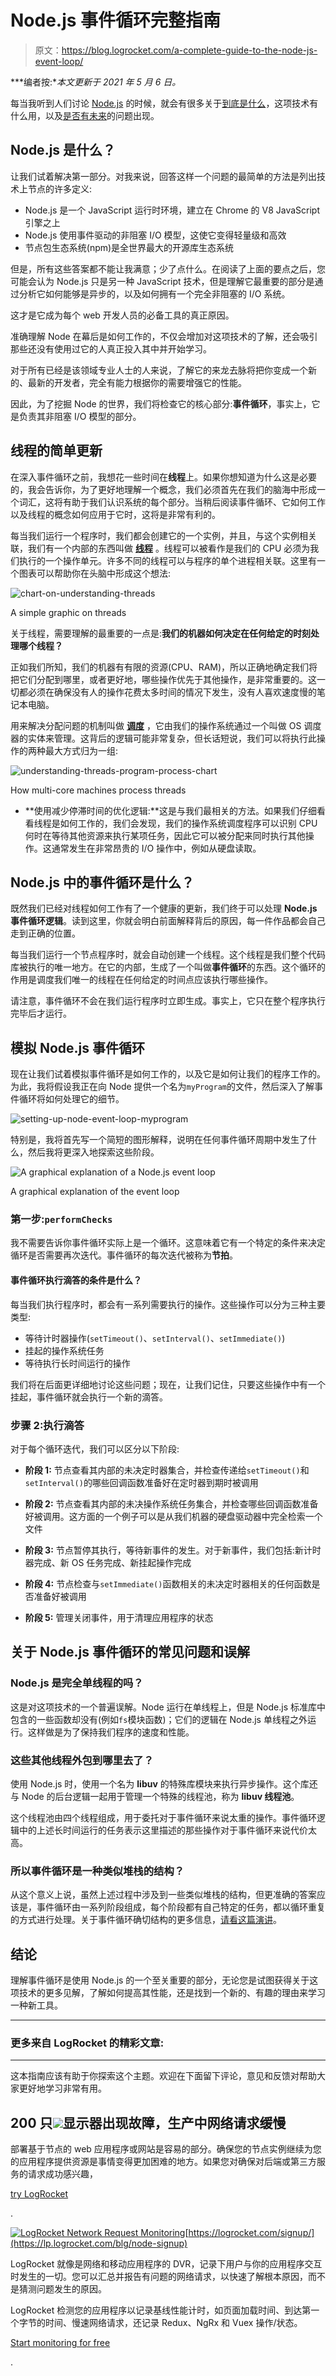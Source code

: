 # Node.js 事件循环完整指南

> 原文：<https://blog.logrocket.com/a-complete-guide-to-the-node-js-event-loop/>

***编者按:**本文更新于 2021 年 5 月 6 日。*

每当我听到人们讨论 [Node.js](https://blog.logrocket.com/write-your-own-search-engine-using-node-js-and-elastic/) 的时候，就会有很多关于[到底是什么](https://nodejs.org/it/)，这项技术有什么用，以及[是否有未来](https://medium.com/zerotomastery/want-to-be-a-web-developer-learn-node-js-not-php-dc298154fafd)的问题出现。

## Node.js 是什么？

让我们试着解决第一部分。对我来说，回答这样一个问题的最简单的方法是列出技术上节点的许多定义:

*   Node.js 是一个 JavaScript 运行时环境，建立在 Chrome 的 V8 JavaScript 引擎之上
*   Node.js 使用事件驱动的非阻塞 I/O 模型，这使它变得轻量级和高效
*   节点包生态系统(npm)是全世界最大的开源库生态系统

但是，所有这些答案都不能让我满意；少了点什么。在阅读了上面的要点之后，您可能会认为 Node.js 只是另一种 JavaScript 技术，但是理解它最重要的部分是通过分析它如何能够是异步的，以及如何拥有一个完全非阻塞的 I/O 系统。

这才是它成为每个 web 开发人员的必备工具的真正原因。

准确理解 Node 在幕后是如何工作的，不仅会增加对这项技术的了解，还会吸引那些还没有使用过它的人真正投入其中并开始学习。

对于所有已经是该领域专业人士的人来说，了解它的来龙去脉将把你变成一个新的、最新的开发者，完全有能力根据你的需要增强它的性能。

因此，为了挖掘 Node 的世界，我们将检查它的核心部分:**事件循环**，事实上，它是负责其非阻塞 I/O 模型的部分。

## 线程的简单更新

在深入事件循环之前，我想花一些时间在**线程**上。如果你想知道为什么这是必要的，我会告诉你，为了更好地理解一个概念，我们必须首先在我们的脑海中形成一个词汇，这将有助于我们认识系统的每个部分。当稍后阅读事件循环、它如何工作以及线程的概念如何应用于它时，这将是非常有利的。

每当我们运行一个程序时，我们都会创建它的一个实例，并且，与这个实例相关联，我们有一个内部的东西叫做 **[线程](https://en.wikipedia.org/wiki/Thread_(computing))** 。线程可以被看作是我们的 CPU 必须为我们执行的一个操作单元。许多不同的线程可以与程序的单个进程相关联。这里有一个图表可以帮助你在头脑中形成这个想法:

![chart-on-understanding-threads](img/9b30755f42a7331405636eb518d40f51.png)

A simple graphic on threads

关于线程，需要理解的最重要的一点是:**我们的机器如何决定在任何给定的时刻处理哪个线程？**

正如我们所知，我们的机器有有限的资源(CPU、RAM)，所以正确地确定我们将把它们分配到哪里，或者更好地，哪些操作优先于其他操作，是非常重要的。这一切都必须在确保没有人的操作花费太多时间的情况下发生，没有人喜欢速度慢的笔记本电脑。

用来解决分配问题的机制叫做 [**调度**](https://www.tutorialspoint.com/operating_system/os_process_scheduling.htm) ，它由我们的操作系统通过一个叫做 OS 调度器的实体来管理。这背后的逻辑可能非常复杂，但长话短说，我们可以将执行此操作的两种最大方式归为一组:

![understanding-threads-program-process-chart](img/47072a33adb851983b5641580f310a4c.png)

How multi-core machines process threads

*   **使用减少停滞时间的优化逻辑:**这是与我们最相关的方法。如果我们仔细看看线程是如何工作的，我们会发现，我们的操作系统调度程序可以识别 CPU 何时在等待其他资源来执行某项任务，因此它可以被分配来同时执行其他操作。这通常发生在非常昂贵的 I/O 操作中，例如从硬盘读取。

## Node.js 中的事件循环是什么？

既然我们已经对线程如何工作有了一个健康的更新，我们终于可以处理 **Node.js 事件循环逻辑**。读到这里，你就会明白前面解释背后的原因，每一件作品都会自己走到正确的位置。

每当我们运行一个节点程序时，就会自动创建一个线程。这个线程是我们整个代码库被执行的唯一地方。在它的内部，生成了一个叫做**事件循环**的东西。这个循环的作用是调度我们唯一的线程在任何给定的时间点应该执行哪些操作。

请注意，事件循环不会在我们运行程序时立即生成。事实上，它只在整个程序执行完毕后才运行。

## 模拟 Node.js 事件循环

现在让我们试着模拟事件循环是如何工作的，以及它是如何让我们的程序工作的。为此，我将假设我正在向 Node 提供一个名为`myProgram`的文件，然后深入了解事件循环将如何处理它的细节。

![setting-up-node-event-loop-myprogram](img/3eec128bec62e1f98cf826e8014af2e1.png)

特别是，我将首先写一个简短的图形解释，说明在任何事件循环周期中发生了什么，然后我将更深入地探索这些阶段。

![A graphical explanation of a Node.js event loop](img/e7b57dc00080510522cd263f44b6db09.png)

A graphical explanation of the event loop

### 第一步:`performChecks`

我不需要告诉你事件循环实际上是一个循环。这意味着它有一个特定的条件来决定循环是否需要再次迭代。事件循环的每次迭代被称为**节拍**。

#### 事件循环执行滴答的条件是什么？

每当我们执行程序时，都会有一系列需要执行的操作。这些操作可以分为三种主要类型:

*   等待计时器操作(`setTimeout()`、`setInterval()`、`setImmediate()`)
*   挂起的操作系统任务
*   等待执行长时间运行的操作

我们将在后面更详细地讨论这些问题；现在，让我们记住，只要这些操作中有一个挂起，事件循环就会执行一个新的滴答。

### 步骤 2:执行滴答

对于每个循环迭代，我们可以区分以下阶段:

*   **阶段 1:** 节点查看其内部的未决定时器集合，并检查传递给`setTimeout()`和`setInterval()`的哪些回调函数准备好在定时器到期时被调用

*   **阶段 2:** 节点查看其内部的未决操作系统任务集合，并检查哪些回调函数准备好被调用。这方面的一个例子可以是从我们机器的硬盘驱动器中完全检索一个文件

*   **阶段 3:** 节点暂停其执行，等待新事件的发生。对于新事件，我们包括:新计时器完成、新 OS 任务完成、新挂起操作完成

*   **阶段 4:** 节点检查与`setImmediate()`函数相关的未决定时器相关的任何函数是否准备好被调用

*   **阶段 5:** 管理关闭事件，用于清理应用程序的状态

## 关于 Node.js 事件循环的常见问题和误解

### Node.js 是完全单线程的吗？

这是对这项技术的一个普遍误解。Node 运行在单线程上，但是 Node.js 标准库中包含的一些函数却没有(例如`fs`模块函数)；它们的逻辑在 Node.js 单线程之外运行。这样做是为了保持我们程序的速度和性能。

### 这些其他线程外包到哪里去了？

使用 Node.js 时，使用一个名为 **libuv** 的特殊库模块来执行异步操作。这个库还与 Node 的后台逻辑一起用于管理一个特殊的线程池，称为 **libuv 线程池**。

这个线程池由四个线程组成，用于委托对于事件循环来说太重的操作。事件循环逻辑中的上述长时间运行的任务表示这里描述的那些操作对于事件循环来说代价太高。

### 所以事件循环是一种类似堆栈的结构？

从这个意义上说，虽然上述过程中涉及到一些类似堆栈的结构，但更准确的答案应该是，事件循环由一系列阶段组成，每个阶段都有自己特定的任务，都以循环重复的方式进行处理。关于事件循环确切结构的更多信息，[请看这篇演讲](https://www.youtube.com/watch?v=PNa9OMajw9w)。

## 结论

理解事件循环是使用 Node.js 的一个至关重要的部分，无论您是试图获得关于这项技术的更多见解，了解如何提高其性能，还是找到一个新的、有趣的理由来学习一种新工具。

* * *

### 更多来自 LogRocket 的精彩文章:

* * *

这本指南应该有助于你探索这个主题。欢迎在下面留下评论，意见和反馈对帮助大家更好地学习非常有用。

## 200 只![](img/61167b9d027ca73ed5aaf59a9ec31267.png)显示器出现故障，生产中网络请求缓慢

部署基于节点的 web 应用程序或网站是容易的部分。确保您的节点实例继续为您的应用程序提供资源是事情变得更加困难的地方。如果您对确保对后端或第三方服务的请求成功感兴趣，

[try LogRocket](https://lp.logrocket.com/blg/node-signup)

.

[![LogRocket Network Request Monitoring](img/cae72fd2a54c5f02a6398c4867894844.png)](https://lp.logrocket.com/blg/node-signup)[https://logrocket.com/signup/](https://lp.logrocket.com/blg/node-signup)

LogRocket 就像是网络和移动应用程序的 DVR，记录下用户与你的应用程序交互时发生的一切。您可以汇总并报告有问题的网络请求，以快速了解根本原因，而不是猜测问题发生的原因。

LogRocket 检测您的应用程序以记录基线性能计时，如页面加载时间、到达第一个字节的时间、慢速网络请求，还记录 Redux、NgRx 和 Vuex 操作/状态。

[Start monitoring for free](https://lp.logrocket.com/blg/node-signup)

.